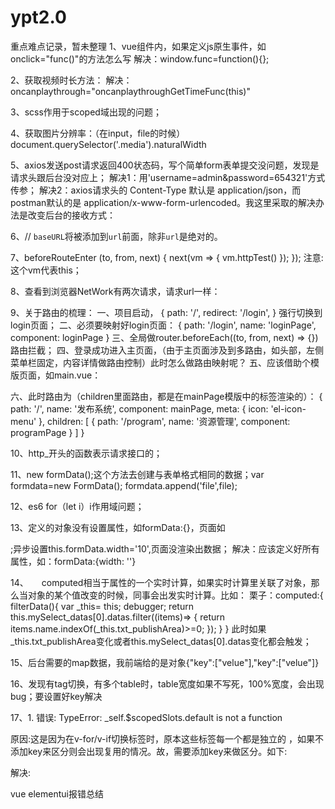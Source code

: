 # ypt2.0
重点难点记录，暂未整理
1、vue组件内，如果定义js原生事件，如onclick="func()"的方法怎么写
解决：window.func=function(){};

2、获取视频时长方法：
解决：oncanplaythrough="oncanplaythroughGetTimeFunc(this)"

3、scss作用于scoped域出现的问题；

4、获取图片分辨率：（在input，file的时候）
document.querySelector('.media').naturalWidth

5、axios发送post请求返回400状态码，写个简单form表单提交没问题，发现是请求头跟后台没对应上；
解决1：用'username=admin&password=654321'方式传参；
解决2：axios请求头的 Content-Type 默认是 application/json，而postman默认的是 application/x-www-form-urlencoded。我这里采取的解决办法是改变后台的接收方式：

6、// `baseURL`将被添加到`url`前面，除非`url`是绝对的。

7、beforeRouteEnter (to, from, next) {
      next(vm => {
      	vm.httpTest()
    	});
    });
注意:这个vm代表this；

8、查看到浏览器NetWork有两次请求，请求url一样：

9、关于路由的梳理：
一、项目启动，
{
    path: '/',
    redirect: '/login',
 }
强行切换到login页面；
二、必须要映射好login页面：
{
    path: '/login',
    name: 'loginPage',
    component: loginPage
  }
三、全局做router.beforeEach((to, from, next) => {})路由拦截；
四、登录成功进入主页面，（由于主页面涉及到多路由，如头部，左侧菜单栏固定，内容详情做路由控制）此时怎么做路由映射呢？
五、应该借助个模版页面，如main.vue：
	<head-top></head-top>
        <side-bar></side-bar>
        <div class="f-main" style="margin-left:315px;min-width:1285px;">
            <router-view></router-view>
        </div>
六、此时路由为（children里面路由，都是在mainPage模版中的<router-view>标签渲染的）：
{
    path: '/',
    name: '发布系统',
    component: mainPage,
    meta: {
      icon: 'el-icon-menu'
    },
    children: [
      {
        path: '/program',
        name: '资源管理',
        component: programPage
      }
    ]
  }

10、http_开头的函数表示请求接口的；

11、new formData();这个方法去创建与表单格式相同的数据；var formdata=new FormData();
        formdata.append('file',file);

12、es6 for（let i）i作用域问题；

13、定义的对象没有设置属性，如formData:{}，页面如<div v-text="formData.width">;异步设置this.formData.width='10',页面没渲染出数据；
解决：应该定义好所有属性，如：formData:{width: ''}

14、　　computed相当于属性的一个实时计算，如果实时计算里关联了对象，那么当对象的某个值改变的时候，同事会出发实时计算。比如：
栗子：computed:{
        filterData(){
            var _this= this;
            debugger;
            return this.mySelect_datas[0].datas.filter((items)=> {
                return items.name.indexOf(_this.txt_publishArea)>=0;
            });
        }
    }
此时如果_this.txt_publishArea变化或者this.mySelect_datas[0].datas变化都会触发；

15、后台需要的map数据，我前端给的是对象{"key":["velue"],"key":["velue"]}

16、发现有tag切换，有多个table时，table宽度如果不写死，100%宽度，会出现bug；要设置好key解决

17、1.  错误: TypeError: _self.$scopedSlots.default is not a function

   原因:这是因为在v-for/v-if切换标签时，原本这些标签每一个都是独立的 ，如果不添加key来区分则会出现复用的情况。故，需要添加key来做区分。如下:

   解决: <el-table key=‘ticketTable‘ v-if="isShowTicket"></el-table>

vue elementui报错总结


